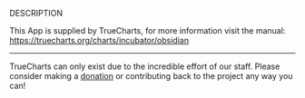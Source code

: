 DESCRIPTION


This App is supplied by TrueCharts, for more information visit the manual: https://truecharts.org/charts/incubator/obsidian

---

TrueCharts can only exist due to the incredible effort of our staff.
Please consider making a [donation](https://truecharts.org/docs/about/sponsor) or contributing back to the project any way you can!

